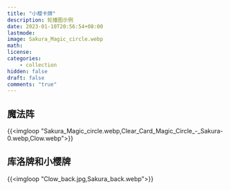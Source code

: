 ```yaml
---
title: "小樱卡牌"
description: 轮播图示例 
date: 2023-01-10T20:56:54+08:00
lastmode:
image: Sakura_Magic_circle.webp
math: 
license: 
categories: 
    - collection
hidden: false
draft: false
comments: "true"
---
```


## 魔法阵
{{<imgloop "Sakura_Magic_circle.webp,Clear_Card_Magic_Circle_-_Sakura-0.webp,Clow.webp">}}

## 库洛牌和小樱牌
{{<imgloop "Clow_back.jpg,Sakura_back.webp">}} 




